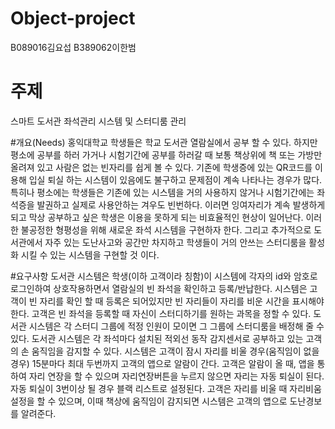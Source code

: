 # Object-project
B089016김요섭 B389062이한범

# 주제
스마트 도서관 좌석관리 시스템 및 스터디룸 관리 

#개요(Needs)
홍익대학교 학생들은 학교 도서관 열람실에서 공부 할 수 있다. 하지만 평소에 공부를 하러 가거나 시험기간에 공부를 하러갈 때 보통 
책상위에 책 또는 가방만 올려져 있고 사람은 없는 빈자리를 쉽게 볼 수 있다. 기존에 학생증에 있는 QR코드를 이용해 입실 퇴실 하는 
시스템이 있음에도 불구하고 문제점이 계속 나타나는 경우가 많다. 
특히나 평소에는 학생들은 기존에 있는 시스템을 거의 사용하지 않거나 시험기간에는 좌석증을 발권하고 실제로 사용안하는 겨우도 빈번하다. 이러면 잉여자리가 계속 발생하게 되고 막상 공부하고 싶은 학생은 이용을 못하게 되는 비효율적인 현상이 일어난다. 이러한 불공정한 형평성을 위해 새로운 좌석 시스템을 구현하자 한다. 
그리고 추가적으로 도서관에서 자주 있는 도난사고와 공간만 차지하고 학생들이 거의 안쓰는 스터디룸을 활성화 시킬 수 있는 시스템을 구현할 것 이다.

#요구사항
도서관 시스템은 학생(이하 고객이라 칭함)이 시스템에 각자의 id와 암호로 로그인하여 상호작용하면서 열람실의 빈 좌석을 확인하고 등록/반납한다. 시스템은 고객이 빈 자리를 확인 할 때 등록은 되어있지만 빈 자리들이 자리를 비운 시간을 표시해야한다. 고객은 빈 좌석을 등록할 때 자신이 스터디하기를 원하는 과목을 정할 수 있다. 도서관 시스템은 각 스터디 그룹에 적정 인원이 모이면 그 그룹에 스터디룸을 배정해 줄 수 있다. 도서관 시스템은 각 좌석마다 설치된 적외선 동작 감지센서로 공부하고 있는 고객의 손 움직임을 감지할 수 있다. 시스템은 고객이 잠시 자리를 비울 경우(움직임이 없을경우) 15분마다 최대 두번까지 고객의 앱으로 알람이 간다. 고객은 알람이 올 때, 앱을 통하여 자리 연장을 할 수 있으며 자리연장버튼을 누르지 않으면 자리는 자동 퇴실이 된다. 자동 퇴실이 3번이상 될 경우 블랙 리스트로 설정된다. 고객은 자리를 비울 때 자리비움 설정을 할 수 있으며, 이때 책상에 움직임이 감지되면 시스템은 고객의 앱으로 도난경보를 알려준다.
